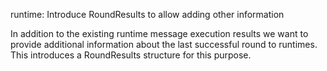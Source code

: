 runtime: Introduce RoundResults to allow adding other information

In addition to the existing runtime message execution results we want to
provide additional information about the last successful round to runtimes.
This introduces a RoundResults structure for this purpose.
